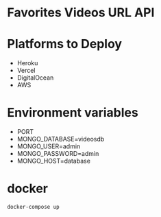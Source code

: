# Favorites Videos URL API

# Platforms to Deploy

- Heroku
- Vercel
- DigitalOcean
- AWS

# Environment variables
- PORT
- MONGO_DATABASE=videosdb
- MONGO_USER=admin
- MONGO_PASSWORD=admin
- MONGO_HOST=database

# docker
```
docker-compose up
```